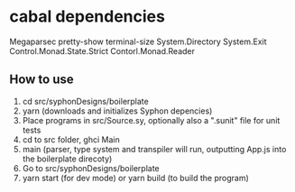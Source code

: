 # cabal dependencies

Megaparsec
pretty-show
terminal-size
System.Directory
System.Exit
Control.Monad.State.Strict
Contorl.Monad.Reader

## How to use

1. cd src/syphonDesigns/boilerplate
2. yarn (downloads and initializes Syphon depencies)
3. Place programs in src/Source.sy, optionally also a ".sunit" file for unit tests
4. cd to src folder, ghci Main
5. main (parser, type system and transpiler will run, outputting App.js into the boilerplate direcoty)
6. Go to src/syphonDesigns/boilerplate
7. yarn start (for dev mode) or yarn build (to build the program)
